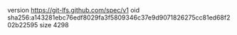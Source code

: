 version https://git-lfs.github.com/spec/v1
oid sha256:a143281ebc76edf8029fa3f5809346c37e9d9071826275cc81ed68f202b22595
size 4298
